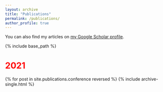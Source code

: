 ```yaml
---
layout: archive
title: "Publications"
permalink: /publications/
author_profile: true
---
```


<!-- 
{% if author.googlescholar %}
  You can also find my articles on <u><a href="{{author.googlescholar}}">my Google Scholar profile</a>.</u>
{% endif %} -->

You can also find my articles on <a href="https://scholar.google.com/citations?user=YCHJZOMAAAAJ&hl=en">my Google Scholar profile</a>.

{% include base_path %}

<h1 style="color: red;">2021</h2>
{% for post in site.publications.conference reversed %}
	{% include archive-single.html %}
